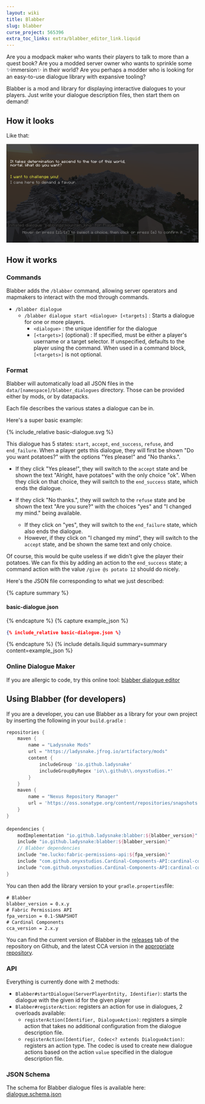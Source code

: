 ```yaml
---
layout: wiki
title: Blabber
slug: blabber
curse_project: 565396
extra_toc_links: extra/blabber_editor_link.liquid
---
```


Are you a modpack maker who wants their players to talk to more than a quest book?
Are you a modded server owner who wants to sprinkle some ✨immersion✨ in their world?
Are you perhaps a modder who is looking for an easy-to-use dialogue library with expansive tooling?

Blabber is a mod and library for displaying interactive dialogues to your players.
Just write your dialogue description files, then start them on demand!

## How it looks

Like that:

![Example Dialogue Screen](example-dialogue-screen.png)

## How it works

### Commands

Blabber adds the `/blabber` command, allowing server operators and mapmakers to interact with the mod through commands.

- `/blabber dialogue`
    - `/blabber dialogue start <dialogue> [<targets]` : Starts a dialogue for one or more players.
        - `<dialogue>` : the unique identifier for the dialogue
        - `[<targets>]` (optional) : If specified, must be either a player's username or a target selector. If unspecified, defaults to the player using the command. When used in a command block, `[<targets>]` is not optional.

### Format

Blabber will automatically load all JSON files in the `data/[namespace]/blabber_dialogues` directory.
Those can be provided either by mods, or by datapacks.

Each file describes the various states a dialogue can be in.

Here's a super basic example:

<p>
{% include_relative basic-dialogue.svg %}
</p>

This dialogue has 5 states: `start`, `accept`, `end_success`, `refuse`, and `end_failure`.
When a player gets this dialogue, they will first be shown "Do you want potatoes?" with the options "Yes please!" and "No thanks.".

- If they click "Yes please!", they will switch to the `accept` state and be shown the text "Alright, have potatoes" with the only choice "ok".
When they click on that choice, they will switch to the `end_success` state, which ends the dialogue.

- If they click "No thanks.", they will switch to the `refuse` state and be shown the text "Are you sure?" with the choices "yes" and "I changed my mind." being available.
    - If they click on "yes", they will switch to the `end_failure` state, which also ends the dialogue. 
    - However, if they click on "I changed my mind", they will switch to the `accept` state, and be shown the same text and only choice.

Of course, this would be quite useless if we didn't give the player their potatoes.
We can fix this by adding an action to the `end_success` state; a command action with the value `/give @s potato 12` should do nicely.

Here's the JSON file corresponding to what we just described:

{% capture summary %}<h4 id="basic-dialogue-json">basic-dialogue.json</h4>{% endcapture %}
{% capture example_json %}
```json
{% include_relative basic-dialogue.json %}
```
{% endcapture %}
{% include details.liquid summary=summary content=example_json %}

### Online Dialogue Maker

If you are allergic to code, try this online tool: [blabber dialogue editor](dialogue_generator.html)

## Using Blabber (for developers)

If you are a developer, you can use Blabber as a library for your own project by inserting the following in your `build.gradle` :

```gradle
repositories {
	maven { 
        name = "Ladysnake Mods"
        url = "https://ladysnake.jfrog.io/artifactory/mods"
        content {
            includeGroup 'io.github.ladysnake'
            includeGroupByRegex 'io\\.github\\.onyxstudios.*'
        }
    }
    maven {
        name = "Nexus Repository Manager"
        url = 'https://oss.sonatype.org/content/repositories/snapshots'
    }
}

dependencies {
    modImplementation "io.github.ladysnake:blabber:${blabber_version}"
    include "io.github.ladysnake:blabber:${blabber_version}"
    // Blabber dependencies
    include "me.lucko:fabric-permissions-api:${fpa_version}"
    include "com.github.onyxstudios.Cardinal-Components-API:cardinal-components-base:${cca_version}"
    include "com.github.onyxstudios.Cardinal-Components-API:cardinal-components-entity:${cca_version}"
}
```

You can then add the library version to your `gradle.properties`file:

```properties
# Blabber
blabber_version = 0.x.y
# Fabric Permissions API
fpa_version = 0.1-SNAPSHOT
# Cardinal Components
cca_version = 2.x.y
```

You can find the current version of Blabber in the [releases](https://github.com/Ladysnake/Blabber/releases) tab of the repository on Github,
and the latest CCA version in the [appropriate repository](https://github.com/OnyxStudios/Cardinal-Components-API/releases).

### API

Everything is currently done with 2 methods:
- `Blabber#startDialogue(ServerPlayerEntity, Identifier)`: starts the dialogue with the given id for the given player
- `Blabber#registerAction`: registers an action for use in dialogues, 2 overloads available:
  - `registerAction(Identifier, DialogueAction)`: registers a simple action that takes no additional configuration from the dialogue description file.
  - `registerAction(Identifier, Codec<? extends DialogueAction)`: registers an action type. The codec is used to create new dialogue actions based on the action `value` specified in the dialogue description file.

### JSON Schema

The schema for Blabber dialogue files is available here: [dialogue.schema.json](dialogue.schema.json)
